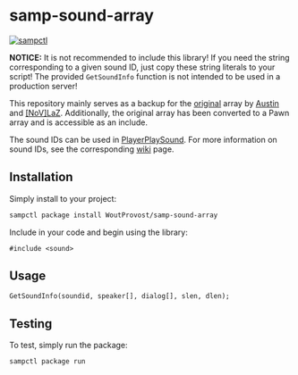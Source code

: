 # samp-sound-array
[![sampctl](https://img.shields.io/badge/sampctl-samp--sound--array-2f2f2f.svg?style=for-the-badge)](https://github.com/WoutProvost/samp-sound-array)

**NOTICE:** It is not recommended to include this library! If you need the string corresponding to a given sound ID, just copy these string literals to your script! The provided `GetSoundInfo` function is not intended to be used in a production server!

This repository mainly serves as a backup for the [original](http://pastebin.com/A1PbQZPd) array by [Austin](http://forum.sa-mp.com/member.php?u=2790) and [[NoV]LaZ](http://forum.sa-mp.com/member.php?u=29025). Additionally, the original array has been converted to a Pawn array and is accessible as an include.

The sound IDs can be used in [PlayerPlaySound](http://wiki.sa-mp.com/wiki/PlayerPlaySound). For more information on sound IDs, see the corresponding [wiki](http://wiki.sa-mp.com/wiki/Sounds) page.

## Installation
Simply install to your project:
```bash
sampctl package install WoutProvost/samp-sound-array
```

Include in your code and begin using the library:
```pawn
#include <sound>
```

## Usage
```pawn
GetSoundInfo(soundid, speaker[], dialog[], slen, dlen);
```

## Testing
To test, simply run the package:
```bash
sampctl package run
```
